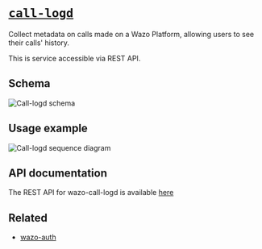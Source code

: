 # [`call-logd`](https://github.com/wazo-platform/wazo-call-logd)

Collect metadata on calls made on a Wazo Platform, allowing users to see their calls' history.

This is service accessible via REST API.

## Schema

![Call-logd schema](diagram.svg)

## Usage example

![Call-logd sequence diagram](sequence-diagram.svg)

## API documentation

The REST API for wazo-call-logd is available [here](http://developers.wazo.io/api/cdr.html)

## Related

* [wazo-auth](https://github.com/wazo-platform/wazo-auth)
